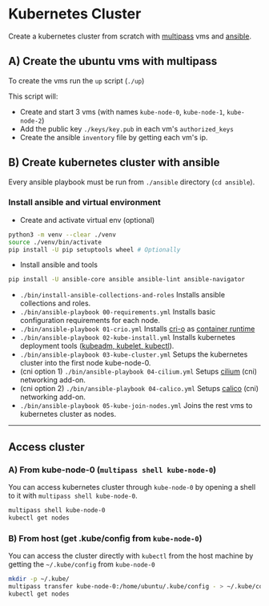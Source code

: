 # Kubernetes Cluster
Create a kubernetes cluster from scratch with [multipass](https://multipass.run/install) vms and [ansible](https://docs.ansible.com/ansible/latest/installation_guide/intro_installation.html).


## A) Create the ubuntu vms with multipass

To create the vms run the `up` script (`./up`)

This script will:
* Create and start 3 vms (with names `kube-node-0`, `kube-node-1`, `kube-node-2`)
* Add the public key `./keys/key.pub` in each vm's `authorized_keys`
* Create the ansible `inventory` file by getting each vm's ip.


## B) Create kubernetes cluster with ansible

Every ansible playbook must be run from `./ansible` directory (`cd ansible`).

### Install ansible and virtual environment
 - Create and activate virtual env (optional)
```bash
python3 -m venv --clear ./venv
source ./venv/bin/activate
pip install -U pip setuptools wheel # Optionally
```
- Install ansible and tools
```bash
pip install -U ansible-core ansible ansible-lint ansible-navigator
```


* `./bin/install-ansible-collections-and-roles` Installs ansible collections and roles.
* `./bin/ansible-playbook 00-requirements.yml` Installs basic configuration requirements for each node.
* `./bin/ansible-playbook 01-crio.yml` Installs [cri-o](https://cri-o.io/) as [container runtime](https://kubernetes.io/docs/setup/production-environment/container-runtimes/)
* `./bin/ansible-playbook 02-kube-install.yml` Installs kubernetes deployment tools ([kubeadm, kubelet, kubectl](https://kubernetes.io/docs/setup/production-environment/tools/kubeadm/install-kubeadm/#installing-kubeadm-kubelet-and-kubectl)).
* `./bin/ansible-playbook 03-kube-cluster.yml` Setups the kubernetes cluster into the first node kube-node-0.
* (cni option 1) `./bin/ansible-playbook 04-cilium.yml` Setups [cilium](https://cilium.io/) (cni) networking add-on.
* (cni option 2) `./bin/ansible-playbook 04-calico.yml` Setups [calico](https://docs.tigera.io/calico/latest/about/) (cni) networking add-on.
* `./bin/ansible-playbook 05-kube-join-nodes.yml` Joins the rest vms to kubernetes cluster as nodes.


_______________________

## Access cluster

### A) From kube-node-0 (`multipass shell kube-node-0`)
You can access kubernetes cluster through `kube-node-0` by opening a shell to it with `multipass shell kube-node-0`.
```bash
multipass shell kube-node-0
kubectl get nodes
```

### B) From host (get .kube/config from `kube-node-0`)
You can access the cluster directly with `kubectl` from the host machine by getting the `~/.kube/config` from `kube-node-0`
```bash
mkdir -p ~/.kube/
multipass transfer kube-node-0:/home/ubuntu/.kube/config - > ~/.kube/config
kubectl get nodes
```
